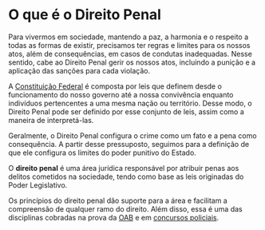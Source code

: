 # O que é o Direito Penal



Para vivermos em sociedade, mantendo a paz, a harmonia e o respeito a todas as formas de existir, precisamos ter regras e limites para os nossos atos, além de consequências, em casos de condutas inadequadas. Nesse sentido, cabe ao Direito Penal gerir os nossos atos, incluindo a punição e a aplicação das sanções para cada violação.

A [Constituição Federal](https://blog.grancursosonline.com.br/constituicao-federal/) é composta por leis que definem desde o funcionamento do nosso governo até a nossa convivência enquanto indivíduos pertencentes a uma mesma nação ou território. Desse modo, o Direito Penal pode ser definido por esse conjunto de leis, assim como a maneira de interpretá-las.

Geralmente, o Direito Penal configura o crime como um fato e a pena como consequência. A partir desse pressuposto, seguimos para a definição de que ele configura os limites do poder punitivo do Estado.

O **direito penal** é uma área jurídica responsável por atribuir penas aos delitos cometidos na sociedade, tendo como base as leis originadas do Poder Legislativo.

Os princípios do direito penal dão suporte para a área e facilitam a compreensão de qualquer ramo do direito. Além disso, essa é uma das disciplinas cobradas na prova da [OAB](https://www.grancursosonline.com.br/oab/) e em [concursos policiais](https://blog.grancursosonline.com.br/concursos-policiais-2022/).
